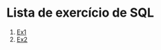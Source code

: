 # Lista de exercício de SQL

1. [Ex1](https://github.com/maltzsama/sql_exercicio/blob/main/ex01.md)
2. [Ex2](https://github.com/maltzsama/sql_exercicio/blob/main/ex02.md)

